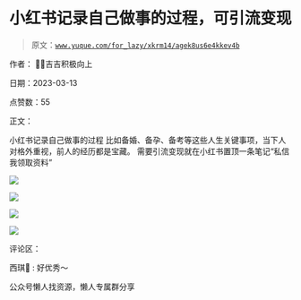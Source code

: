 # 小红书记录自己做事的过程，可引流变现

> 原文：[`www.yuque.com/for_lazy/xkrm14/agek8us6e4kkev4b`](https://www.yuque.com/for_lazy/xkrm14/agek8us6e4kkev4b)

作者： 💪🏻吉吉积极向上

日期：2023-03-13

点赞数：55

正文：

小红书记录自己做事的过程 比如备婚、备孕、备考等这些人生关键事项，当下人对格外重视，前人的经历都是宝藏。 需要引流变现就在小红书置顶一条笔记“私信我领取资料”

![](img/c833afc52867cb004983e94a73a1779e.png)  

![](img/6a5ca407b55e53aaa88cbd9182bfc1c9.png)  

![](img/6409775566978c48b6f6a0d65b9b388d.png)  

![](img/e805a27ad26ce46f6ac44ec398ba8df3.png)  

评论区：

西琪💫 : 好优秀～

公众号懒人找资源，懒人专属群分享

